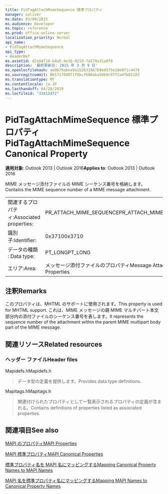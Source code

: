 ```yaml
---
title: PidTagAttachMimeSequence 標準プロパティ
manager: soliver
ms.date: 03/09/2015
ms.audience: Developer
ms.topic: reference
ms.prod: office-online-server
localization_priority: Normal
api_name:
- PidTagAttachMimeSequence
api_type:
- HeaderDef
ms.assetid: d2a84f24-b4a5-4e16-9219-7a579a31a8f8
description: '最終更新日: 2015 年 3 月 9 日'
ms.openlocfilehash: ae9b79abea9a1b2b31867b9ed575e16e8f1c4474
ms.sourcegitcommit: 8657170d071f9bcf680aba50b9c07f2a4fb82283
ms.translationtype: MT
ms.contentlocale: ja-JP
ms.lasthandoff: 04/28/2019
ms.locfileid: "33412472"
---
```

# <a name="pidtagattachmimesequence-canonical-property"></a><span data-ttu-id="0233e-103">PidTagAttachMimeSequence 標準プロパティ</span><span class="sxs-lookup"><span data-stu-id="0233e-103">PidTagAttachMimeSequence Canonical Property</span></span>

  
  
<span data-ttu-id="0233e-104">**適用対象**: Outlook 2013 | Outlook 2016</span><span class="sxs-lookup"><span data-stu-id="0233e-104">**Applies to**: Outlook 2013 | Outlook 2016</span></span> 
  
<span data-ttu-id="0233e-105">MIME メッセージ添付ファイルの MIME シーケンス番号を格納します。</span><span class="sxs-lookup"><span data-stu-id="0233e-105">Contains the MIME sequence number of a MIME message attachment.</span></span>
  
|||
|:-----|:-----|
|<span data-ttu-id="0233e-106">関連するプロパティ:</span><span class="sxs-lookup"><span data-stu-id="0233e-106">Associated properties:</span></span>  <br/> |<span data-ttu-id="0233e-107">PR_ATTACH_MIME_SEQUENCE</span><span class="sxs-lookup"><span data-stu-id="0233e-107">PR_ATTACH_MIME_SEQUENCE</span></span>  <br/> |
|<span data-ttu-id="0233e-108">識別子:</span><span class="sxs-lookup"><span data-stu-id="0233e-108">Identifier:</span></span>  <br/> |<span data-ttu-id="0233e-109">0x3710</span><span class="sxs-lookup"><span data-stu-id="0233e-109">0x3710</span></span>  <br/> |
|<span data-ttu-id="0233e-110">データの種類 : </span><span class="sxs-lookup"><span data-stu-id="0233e-110">Data type:</span></span>  <br/> |<span data-ttu-id="0233e-111">PT_LONG</span><span class="sxs-lookup"><span data-stu-id="0233e-111">PT_LONG</span></span>  <br/> |
|<span data-ttu-id="0233e-112">エリア:</span><span class="sxs-lookup"><span data-stu-id="0233e-112">Area:</span></span>  <br/> |<span data-ttu-id="0233e-113">メッセージ添付ファイルのプロパティ</span><span class="sxs-lookup"><span data-stu-id="0233e-113">Message Attachment Properties</span></span>  <br/> |
   
## <a name="remarks"></a><span data-ttu-id="0233e-114">注釈</span><span class="sxs-lookup"><span data-stu-id="0233e-114">Remarks</span></span>

<span data-ttu-id="0233e-115">このプロパティは、MHTML のサポートに使用されます。</span><span class="sxs-lookup"><span data-stu-id="0233e-115">This property is used for MHTML support.</span></span> <span data-ttu-id="0233e-116">これは、MIME メッセージの親 MIME マルチパート本文部分内の添付ファイルのシーケンス番号を表します。</span><span class="sxs-lookup"><span data-stu-id="0233e-116">It represents the sequence number of the attachment within the parent MIME multipart body part of the MIME message.</span></span>
  
## <a name="related-resources"></a><span data-ttu-id="0233e-117">関連リソース</span><span class="sxs-lookup"><span data-stu-id="0233e-117">Related resources</span></span>

### <a name="header-files"></a><span data-ttu-id="0233e-118">ヘッダー ファイル</span><span class="sxs-lookup"><span data-stu-id="0233e-118">Header files</span></span>

<span data-ttu-id="0233e-119">Mapidefs.h</span><span class="sxs-lookup"><span data-stu-id="0233e-119">Mapidefs.h</span></span>
  
> <span data-ttu-id="0233e-120">データ型の定義を提供します。</span><span class="sxs-lookup"><span data-stu-id="0233e-120">Provides data type definitions.</span></span>
    
<span data-ttu-id="0233e-121">Mapitags.h</span><span class="sxs-lookup"><span data-stu-id="0233e-121">Mapitags.h</span></span>
  
> <span data-ttu-id="0233e-122">関連付けられたプロパティとして一覧表示されるプロパティの定義が含まれる。</span><span class="sxs-lookup"><span data-stu-id="0233e-122">Contains definitions of properties listed as associated properties.</span></span>
    
## <a name="see-also"></a><span data-ttu-id="0233e-123">関連項目</span><span class="sxs-lookup"><span data-stu-id="0233e-123">See also</span></span>



[<span data-ttu-id="0233e-124">MAPI のプロパティ</span><span class="sxs-lookup"><span data-stu-id="0233e-124">MAPI Properties</span></span>](mapi-properties.md)
  
[<span data-ttu-id="0233e-125">MAPI 標準プロパティ</span><span class="sxs-lookup"><span data-stu-id="0233e-125">MAPI Canonical Properties</span></span>](mapi-canonical-properties.md)
  
[<span data-ttu-id="0233e-126">標準プロパティ名を MAPI 名にマッピングする</span><span class="sxs-lookup"><span data-stu-id="0233e-126">Mapping Canonical Property Names to MAPI Names</span></span>](mapping-canonical-property-names-to-mapi-names.md)
  
[<span data-ttu-id="0233e-127">MAPI 名を標準プロパティ名にマッピングする</span><span class="sxs-lookup"><span data-stu-id="0233e-127">Mapping MAPI Names to Canonical Property Names</span></span>](mapping-mapi-names-to-canonical-property-names.md)

